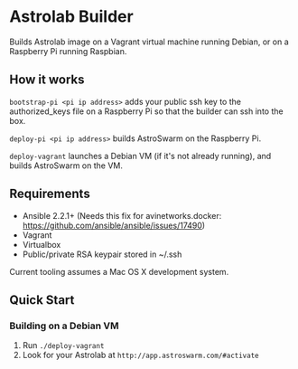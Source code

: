 # Astrolab Builder

Builds Astrolab image on a Vagrant virtual machine running Debian, or on a Raspberry Pi running Raspbian.

## How it works

`bootstrap-pi <pi ip address>` adds your public ssh key to the authorized_keys file on a Raspberry Pi so that the builder can ssh into the box.

`deploy-pi <pi ip address>` builds AstroSwarm on the Raspberry Pi.

`deploy-vagrant` launches a Debian VM (if it's not already running), and builds AstroSwarm on the VM.

## Requirements

* Ansible 2.2.1+ (Needs this fix for avinetworks.docker: https://github.com/ansible/ansible/issues/17490)
* Vagrant
* Virtualbox
* Public/private RSA keypair stored in ~/.ssh

Current tooling assumes a Mac OS X development system.

## Quick Start

### Building on a Debian VM

1. Run `./deploy-vagrant`
1. Look for your Astrolab at `http://app.astroswarm.com/#activate`
